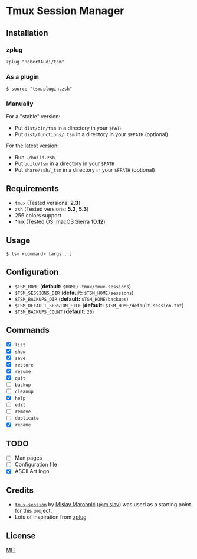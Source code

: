Tmux Session Manager
====================

Installation
------------

### zplug

```
zplug "RobertAudi/tsm"
```

### As a plugin

```shell
$ source "tsm.plugin.zsh"
```

### Manually

For a "stable" version:

- Put `dist/bin/tsm` in a directory in your `$PATH`
- Put `dist/functions/_tsm` in a directory in your `$FPATH` (optional)

For the latest version:

- Run `./build.zsh`
- Put `build/tsm` in a directory in your `$PATH`
- Put `share/zsh/_tsm` in a directory in your `$FPATH` (optional)

Requirements
------------

- `tmux` (Tested versions: **2.3**)
- `zsh` (Tested versions: **5.2**, **5.3**)
- 256 colors support
- \*nix (Tested OS: macOS Sierra **10.12**)

Usage
-----

```shell
$ tsm <command> [args...]
```

Configuration
-------------

- `$TSM_HOME` (**default:** `$HOME/.tmux/tmux-sessions`)
- `$TSM_SESSIONS_DIR` (**default:** `$TSM_HOME/sessions`)
- `$TSM_BACKUPS_DIR` (**default:** `$TSM_HOME/backups`)
- `$TSM_DEFAULT_SESSION_FILE` (**default:** `$TSM_HOME/default-session.txt`)
- `$TSM_BACKUPS_COUNT` (**default:** `20`)

Commands
--------

- [x] `list`
- [x] `show`
- [x] `save`
- [x] `restore`
- [x] `resume`
- [x] `quit`
- [ ] `backup`
- [ ] `cleanup`
- [x] `help`
- [ ] `edit`
- [ ] `remove`
- [ ] `duplicate`
- [x] `rename`

TODO
----

- [ ] Man pages
- [ ] Configuration file
- [x] ASCII Art logo

Credits
-------

- [`tmux-session`][tmux-session-mislav] by [Mislav Marohnić][gh-mislav] ([@mislav][gh-mislav]) was used as a starting point for this project.
- Lots of inspiration from [zplug][gh-zplug]

[tmux-session-mislav]: https://github.com/mislav/dotfiles/blob/62ca947b2cc39453a9f06d601dc00f85708995d9/bin/tmux-session
[gh-mislav]: https://github.com/mislav
[gh-zplug]: https://github.com/zplug/zplug

License
-------

[MIT](LICENSE.txt)
